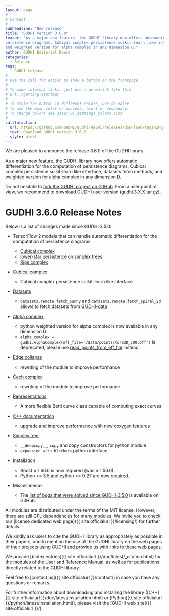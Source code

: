 ```yaml
---
layout: page
#
# Content
#
subheadline: "New release"
title: "GUDHI version 3.6.0"
teaser: "As a major new feature, the GUDHI library now offers automatic differentiation for the computation of
persistence diagrams, Cubical complex persistence scikit-learn like interface, datasets fetch methods,
and weighted version for alpha complex in any dimension D."
author: GUDHI Editorial Board
categories:
  - Release
tags:
  - GUDHI release
#
# Use the call for action to show a button on the frontpage
#
# To make internal links, just use a permalink like this
# url: /getting-started/
#
# To style the button in different colors, use no value
# to use the main color or success, alert or secondary.
# To change colors see sass/_01_settings_colors.scss
#
callforaction:
  url: https://github.com/GUDHI/gudhi-devel/releases/download/tags%2Fgudhi-release-3.6.0/gudhi.3.6.0.tar.gz
  text: Download GUDHI version 3.6.0
  style: alert
---
```

We are pleased to announce the release 3.6.0 of the GUDHI library.

As a major new feature, the GUDHI library now offers automatic differentiation for the computation of
persistence diagrams, Cubical complex persistence scikit-learn like interface, datasets fetch methods,
and weighted version for alpha complex in any dimension D.

Do not hesitate to [fork the GUDHI project on GitHub](https://github.com/GUDHI/gudhi-devel). From a user point of view, we recommend to download GUDHI user version (gudhi.3.X.X.tar.gz).

# GUDHI 3.6.0 Release Notes
Below is a list of changes made since GUDHI 3.5.0:

- TensorFlow 2 models that can handle automatic differentiation for the computation of persistence diagrams:
     - [Cubical complex](https://gudhi.inria.fr/python/latest/cubical_complex_tflow_itf_ref.html)
     - [lower-star persistence on simplex trees](https://gudhi.inria.fr/python/latest/ls_simplex_tree_tflow_itf_ref.html)
     - [Rips complex](https://gudhi.inria.fr/python/latest/rips_complex_tflow_itf_ref.html)

- [Cubical complex](https://gudhi.inria.fr/python/latest/cubical_complex_sklearn_itf_ref.html)
     - Cubical complex persistence scikit-learn like interface

- [Datasets](https://gudhi.inria.fr/python/latest/datasets.html)
     - `datasets.remote.fetch_bunny` and `datasets.remote.fetch_spiral_2d` allows to fetch datasets from [GUDHI-data](https://github.com/GUDHI/gudhi-data)

- [Alpha complex](https://gudhi.inria.fr/python/latest/alpha_complex_user.html)
     - python weighted version for alpha complex is now available in any dimension D.
     - `alpha_complex = gudhi.AlphaComplex(off_file='/data/points/tore3D_300.off')` is deprecated, please use [read_points_from_off_file](https://gudhi.inria.fr/python/latest/point_cloud.html#gudhi.read_points_from_off_file) instead.

- [Edge collapse](https://gudhi.inria.fr/doc/latest/group__edge__collapse.html)
     - rewriting of the module to improve performance

- [Čech complex](https://gudhi.inria.fr/doc/latest/group__edge__collapse.html)
     - rewriting of the module to improve performance

- [Representations](https://gudhi.inria.fr/python/latest/representations.html#gudhi.representations.vector_methods.BettiCurve)
     - A more flexible Betti curve class capable of computing exact curves

- [C++ documentation](https://gudhi.inria.fr/doc/latest/)
     - upgrade and improve performance with new doxygen features

- [Simplex tree](https://gudhi.inria.fr/python/latest/simplex_tree_ref.html)
     - `__deepcopy__`, `copy` and copy constructors for python module
     - `expansion_with_blockers` python interface

- Installation
     - Boost &ge; 1.66.0 is now required (was &ge; 1.56.0).
     - Python >= 3.5 and cython >= 0.27 are now required.

- Miscellaneous
     - The [list of bugs that were solved since GUDHI-3.5.0](https://github.com/GUDHI/gudhi-devel/issues?q=label%3A3.6.0+is%3Aclosed) is available on GitHub.

All modules are distributed under the terms of the MIT license.
However, there are still GPL dependencies for many modules. We invite you to check our [license dedicated web page]({{ site.officialurl }}/licensing/) for further details.

We kindly ask users to cite the GUDHI library as appropriately as possible in their papers, and to mention the use of the GUDHI library on the web pages of their projects using GUDHI and provide us with links to these web pages.

We provide [bibtex entries]({{ site.officialurl }}/doc/latest/_citation.html) for the modules of the User and Reference Manual, as well as for publications directly related to the GUDHI library. 

Feel free to [contact us]({{ site.officialurl }}/contact/) in case you have any questions or remarks.

For further information about downloading and installing the library ([C++]({{ site.officialurl }}/doc/latest/installation.html) or [Python]({{ site.officialurl }}/python/latest/installation.html)), please visit the [GUDHI web site]({{ site.officialurl }}/).

